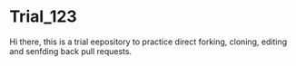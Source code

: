 # Trial_123
Hi there, this is a trial eepository to practice direct forking, cloning, editing and senfding back pull requests.
